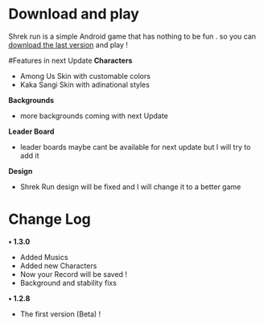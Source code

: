 
# Download and play
Shrek run is a simple Android game that has nothing to be fun . so you can [download the last version](https://drive.google.com/file/d/1EAGkyeK7zyzw6gC3DMmWWzRvT5b6wlaY/view?usp=drivesdk) and play !

#Features in next Update 
**Characters**
- Among Us Skin with customable colors 
- Kaka Sangi Skin with adinational styles 

**Backgrounds**
- more backgrounds coming with next Update 

**Leader Board**
- leader boards maybe cant be available for next update but I will try to add it

**Design**
- Shrek Run design will be fixed and I will change it to a better game 


# Change Log
**• 1.3.0**
- Added Musics
- Added new Characters
- Now your Record will be saved !
- Background and stability fixs 

**• 1.2.8**
- The first version (Beta) !
